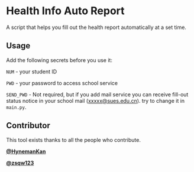 # Health Info Auto Report

A script that helps you fill out the health report automatically at a set time.

## Usage

Add the following secrets before you use it:


`NUM` - your student ID

`PWD` - your password to access school service

`SEND_PWD` - Not required, but if you add mail service you can receive fill-out status notice in your school mail
(xxxxx@sues.edu.cn). try to change it in `main.py`.

## Contributor
This tool exists thanks to all the people who contribute.

[__@HynemanKan__](https://github.com/HynemanKan)

[__@zsqw123__](https://github.com/zsqw123)
